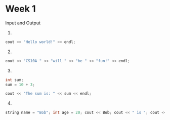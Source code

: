 # Week 1 #

Input and Output

1.
  ```c++
  cout << "Hello world!" << endl;
  ```
2.
  ```c++
  cout << "CS10A " << "will " << "be " << "fun!" << endl;
  ```
3.
  ```c++
  int sum;
  sum = 10 + 3;
  
  cout << "The sum is: " << sum << endl;
  ```
4.
  ```c++
  string name = "Bob"; int age = 20; cout << Bob; cout << " is "; cout << age; cout << " years old"; cout << endl;
  ```
